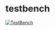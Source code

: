 # testbench

[![TestBench][go-badge]][testbench] 



[testbench]: https://github.com/wwwnay/testbench/actions?query=workflow%3A%22test%22
[go-badge]: https://img.shields.io/github/workflow/status/wwwnay/testbench/test

